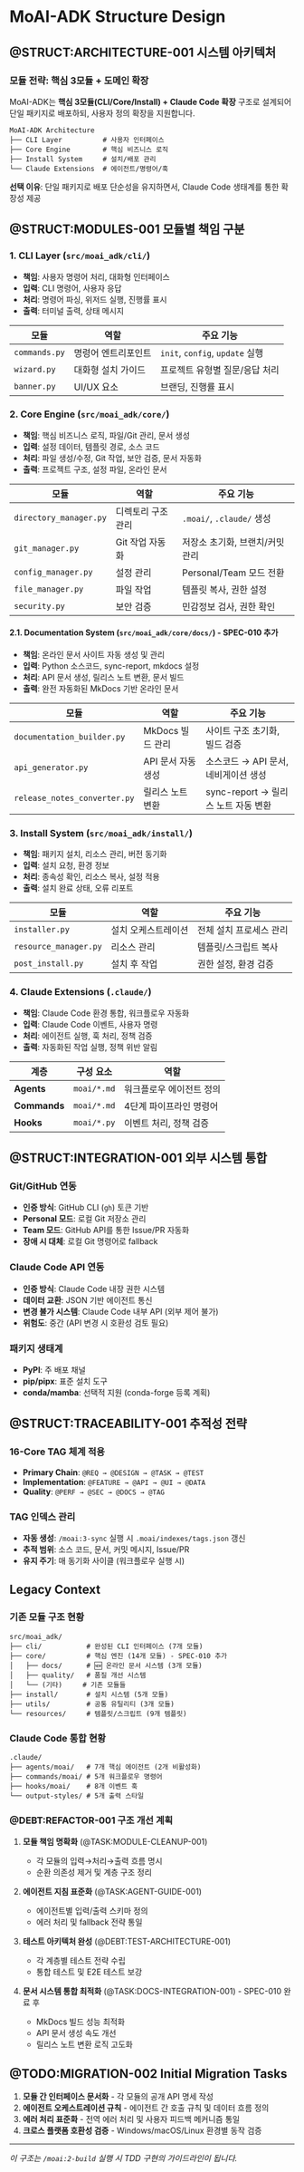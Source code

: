 # MoAI-ADK Structure Design

## @STRUCT:ARCHITECTURE-001 시스템 아키텍처

### 모듈 전략: 핵심 3모듈 + 도메인 확장

MoAI-ADK는 **핵심 3모듈(CLI/Core/Install) + Claude Code 확장** 구조로 설계되어 단일 패키지로 배포하되, 사용자 정의 확장을 지원합니다.

```
MoAI-ADK Architecture
├── CLI Layer          # 사용자 인터페이스
├── Core Engine        # 핵심 비즈니스 로직
├── Install System     # 설치/배포 관리
└── Claude Extensions  # 에이전트/명령어/훅
```

**선택 이유**: 단일 패키지로 배포 단순성을 유지하면서, Claude Code 생태계를 통한 확장성 제공

## @STRUCT:MODULES-001 모듈별 책임 구분

### 1. CLI Layer (`src/moai_adk/cli/`)

- **책임**: 사용자 명령어 처리, 대화형 인터페이스
- **입력**: CLI 명령어, 사용자 응답
- **처리**: 명령어 파싱, 위저드 실행, 진행률 표시
- **출력**: 터미널 출력, 상태 메시지

| 모듈          | 역할                | 주요 기능                       |
| ------------- | ------------------- | ------------------------------- |
| `commands.py` | 명령어 엔트리포인트 | `init`, `config`, `update` 실행 |
| `wizard.py`   | 대화형 설치 가이드  | 프로젝트 유형별 질문/응답 처리  |
| `banner.py`   | UI/UX 요소          | 브랜딩, 진행률 표시             |

### 2. Core Engine (`src/moai_adk/core/`)

- **책임**: 핵심 비즈니스 로직, 파일/Git 관리, 문서 생성
- **입력**: 설정 데이터, 템플릿 경로, 소스 코드
- **처리**: 파일 생성/수정, Git 작업, 보안 검증, 문서 자동화
- **출력**: 프로젝트 구조, 설정 파일, 온라인 문서

| 모듈                   | 역할               | 주요 기능                       |
| ---------------------- | ------------------ | ------------------------------- |
| `directory_manager.py` | 디렉토리 구조 관리 | `.moai/`, `.claude/` 생성       |
| `git_manager.py`       | Git 작업 자동화    | 저장소 초기화, 브랜치/커밋 관리 |
| `config_manager.py`    | 설정 관리          | Personal/Team 모드 전환         |
| `file_manager.py`      | 파일 작업          | 템플릿 복사, 권한 설정          |
| `security.py`          | 보안 검증          | 민감정보 검사, 권한 확인        |

#### 2.1. Documentation System (`src/moai_adk/core/docs/`) - SPEC-010 추가

- **책임**: 온라인 문서 사이트 자동 생성 및 관리
- **입력**: Python 소스코드, sync-report, mkdocs 설정
- **처리**: API 문서 생성, 릴리스 노트 변환, 문서 빌드
- **출력**: 완전 자동화된 MkDocs 기반 온라인 문서

| 모듈                          | 역할                    | 주요 기능                              |
| ----------------------------- | ----------------------- | -------------------------------------- |
| `documentation_builder.py`   | MkDocs 빌드 관리        | 사이트 구조 초기화, 빌드 검증          |
| `api_generator.py`           | API 문서 자동 생성      | 소스코드 → API 문서, 네비게이션 생성   |
| `release_notes_converter.py` | 릴리스 노트 변환        | sync-report → 릴리스 노트 자동 변환    |

### 3. Install System (`src/moai_adk/install/`)

- **책임**: 패키지 설치, 리소스 관리, 버전 동기화
- **입력**: 설치 요청, 환경 정보
- **처리**: 종속성 확인, 리소스 복사, 설정 적용
- **출력**: 설치 완료 상태, 오류 리포트

| 모듈                  | 역할                | 주요 기능               |
| --------------------- | ------------------- | ----------------------- |
| `installer.py`        | 설치 오케스트레이션 | 전체 설치 프로세스 관리 |
| `resource_manager.py` | 리소스 관리         | 템플릿/스크립트 복사    |
| `post_install.py`     | 설치 후 작업        | 권한 설정, 환경 검증    |

### 4. Claude Extensions (`.claude/`)

- **책임**: Claude Code 환경 통합, 워크플로우 자동화
- **입력**: Claude Code 이벤트, 사용자 명령
- **처리**: 에이전트 실행, 훅 처리, 정책 검증
- **출력**: 자동화된 작업 실행, 정책 위반 알림

| 계층         | 구성 요소   | 역할                     |
| ------------ | ----------- | ------------------------ |
| **Agents**   | `moai/*.md` | 워크플로우 에이전트 정의 |
| **Commands** | `moai/*.md` | 4단계 파이프라인 명령어  |
| **Hooks**    | `moai/*.py` | 이벤트 처리, 정책 검증   |

## @STRUCT:INTEGRATION-001 외부 시스템 통합

### Git/GitHub 연동

- **인증 방식**: GitHub CLI (`gh`) 토큰 기반
- **Personal 모드**: 로컬 Git 저장소 관리
- **Team 모드**: GitHub API를 통한 Issue/PR 자동화
- **장애 시 대체**: 로컬 Git 명령어로 fallback

### Claude Code API 연동

- **인증 방식**: Claude Code 내장 권한 시스템
- **데이터 교환**: JSON 기반 에이전트 통신
- **변경 불가 시스템**: Claude Code 내부 API (외부 제어 불가)
- **위험도**: 중간 (API 변경 시 호환성 검토 필요)

### 패키지 생태계

- **PyPI**: 주 배포 채널
- **pip/pipx**: 표준 설치 도구
- **conda/mamba**: 선택적 지원 (conda-forge 등록 계획)

## @STRUCT:TRACEABILITY-001 추적성 전략

### 16-Core TAG 체계 적용

- **Primary Chain**: `@REQ → @DESIGN → @TASK → @TEST`
- **Implementation**: `@FEATURE → @API → @UI → @DATA`
- **Quality**: `@PERF → @SEC → @DOCS → @TAG`

### TAG 인덱스 관리

- **자동 생성**: `/moai:3-sync` 실행 시 `.moai/indexes/tags.json` 갱신
- **추적 범위**: 소스 코드, 문서, 커밋 메시지, Issue/PR
- **유지 주기**: 매 동기화 사이클 (워크플로우 실행 시)

## Legacy Context

### 기존 모듈 구조 현황

```
src/moai_adk/
├── cli/           # 완성된 CLI 인터페이스 (7개 모듈)
├── core/          # 핵심 엔진 (14개 모듈) - SPEC-010 추가
│   ├── docs/      # 🆕 온라인 문서 시스템 (3개 모듈)
│   ├── quality/   # 품질 개선 시스템
│   └── (기타)     # 기존 모듈들
├── install/       # 설치 시스템 (5개 모듈)
├── utils/         # 공통 유틸리티 (3개 모듈)
└── resources/     # 템플릿/스크립트 (9개 템플릿)
```

### Claude Code 통합 현황

```
.claude/
├── agents/moai/   # 7개 핵심 에이전트 (2개 비활성화)
├── commands/moai/ # 5개 워크플로우 명령어
├── hooks/moai/    # 8개 이벤트 훅
└── output-styles/ # 5개 출력 스타일
```

### @DEBT:REFACTOR-001 구조 개선 계획

1. **모듈 책임 명확화** (@TASK:MODULE-CLEANUP-001)
   - 각 모듈의 입력→처리→출력 흐름 명시
   - 순환 의존성 제거 및 계층 구조 정리

2. **에이전트 지침 표준화** (@TASK:AGENT-GUIDE-001)
   - 에이전트별 입력/출력 스키마 정의
   - 에러 처리 및 fallback 전략 통일

3. **테스트 아키텍처 완성** (@DEBT:TEST-ARCHITECTURE-001)
   - 각 계층별 테스트 전략 수립
   - 통합 테스트 및 E2E 테스트 보강

4. **문서 시스템 통합 최적화** (@TASK:DOCS-INTEGRATION-001) - SPEC-010 완료 후
   - MkDocs 빌드 성능 최적화
   - API 문서 생성 속도 개선
   - 릴리스 노트 변환 로직 고도화

## @TODO:MIGRATION-002 Initial Migration Tasks

1. **모듈 간 인터페이스 문서화** - 각 모듈의 공개 API 명세 작성
2. **에이전트 오케스트레이션 규칙** - 에이전트 간 호출 규칙 및 데이터 흐름 정의
3. **에러 처리 표준화** - 전역 에러 처리 및 사용자 피드백 메커니즘 통일
4. **크로스 플랫폼 호환성 검증** - Windows/macOS/Linux 환경별 동작 검증

---

_이 구조는 `/moai:2-build` 실행 시 TDD 구현의 가이드라인이 됩니다._

